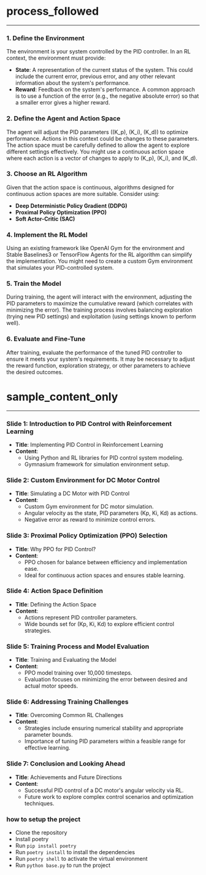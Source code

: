 # process_followed

---

### 1. Define the Environment

The environment is your system controlled by the PID controller. In an RL context, the environment must provide:

- **State**: A representation of the current status of the system. This could include the current error, previous error, and any other relevant information about the system's performance.
- **Reward**: Feedback on the system's performance. A common approach is to use a function of the error (e.g., the negative absolute error) so that a smaller error gives a higher reward.

### 2. Define the Agent and Action Space

The agent will adjust the PID parameters (\(K_p\), \(K_i\), \(K_d\)) to optimize performance. Actions in this context could be changes to these parameters. The action space must be carefully defined to allow the agent to explore different settings effectively. You might use a continuous action space where each action is a vector of changes to apply to \(K_p\), \(K_i\), and \(K_d\).

### 3. Choose an RL Algorithm

Given that the action space is continuous, algorithms designed for continuous action spaces are more suitable. Consider using:

- **Deep Deterministic Policy Gradient (DDPG)**
- **Proximal Policy Optimization (PPO)**
- **Soft Actor-Critic (SAC)**

### 4. Implement the RL Model

Using an existing framework like OpenAI Gym for the environment and Stable Baselines3 or TensorFlow Agents for the RL algorithm can simplify the implementation. You might need to create a custom Gym environment that simulates your PID-controlled system.

### 5. Train the Model

During training, the agent will interact with the environment, adjusting the PID parameters to maximize the cumulative reward (which correlates with minimizing the error). The training process involves balancing exploration (trying new PID settings) and exploitation (using settings known to perform well).

### 6. Evaluate and Fine-Tune

After training, evaluate the performance of the tuned PID controller to ensure it meets your system's requirements. It may be necessary to adjust the reward function, exploration strategy, or other parameters to achieve the desired outcomes.

# sample_content_only

---

### Slide 1: Introduction to PID Control with Reinforcement Learning

- **Title**: Implementing PID Control in Reinforcement Learning
- **Content**:
  - Using Python and RL libraries for PID control system modeling.
  - Gymnasium framework for simulation environment setup.

### Slide 2: Custom Environment for DC Motor Control

- **Title**: Simulating a DC Motor with PID Control
- **Content**:
  - Custom Gym environment for DC motor simulation.
  - Angular velocity as the state, PID parameters (Kp, Ki, Kd) as actions.
  - Negative error as reward to minimize control errors.

### Slide 3: Proximal Policy Optimization (PPO) Selection

- **Title**: Why PPO for PID Control?
- **Content**:
  - PPO chosen for balance between efficiency and implementation ease.
  - Ideal for continuous action spaces and ensures stable learning.

### Slide 4: Action Space Definition

- **Title**: Defining the Action Space
- **Content**:
  - Actions represent PID controller parameters.
  - Wide bounds set for (Kp, Ki, Kd) to explore efficient control strategies.

### Slide 5: Training Process and Model Evaluation

- **Title**: Training and Evaluating the Model
- **Content**:
  - PPO model training over 10,000 timesteps.
  - Evaluation focuses on minimizing the error between desired and actual motor speeds.

### Slide 6: Addressing Training Challenges

- **Title**: Overcoming Common RL Challenges
- **Content**:
  - Strategies include ensuring numerical stability and appropriate parameter bounds.
  - Importance of tuning PID parameters within a feasible range for effective learning.

### Slide 7: Conclusion and Looking Ahead

- **Title**: Achievements and Future Directions
- **Content**:
  - Successful PID control of a DC motor's angular velocity via RL.
  - Future work to explore complex control scenarios and optimization techniques.

### how to setup the project

- Clone the repository
- Install poetry
- Run `pip install poetry`
- Run `poetry install` to install the dependencies
- Run `poetry shell` to activate the virtual environment
- Run `python base.py` to run the project
